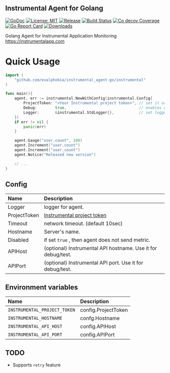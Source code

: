 Instrumental Agent for Golang
----

[![GoDoc][1]][2] [![License: MIT][3]][4] [![Release][5]][6] [![Build Status][7]][8] [![Co decov Coverage][11]][12] [![Go Report Card][13]][14] [![Downloads][15]][16]

[1]: https://godoc.org/github.com/evalphobia/instrumental_agent-go?status.svg
[2]: https://godoc.org/github.com/evalphobia/instrumental_agent-go
[3]: https://img.shields.io/badge/License-MIT-blue.svg
[4]: LICENSE.md
[5]: https://img.shields.io/github/release/evalphobia/instrumental_agent-go.svg
[6]: https://github.com/evalphobia/instrumental_agent-go/releases/latest
[7]: https://travis-ci.org/evalphobia/instrumental_agent-go.svg?branch=master
[8]: https://travis-ci.org/evalphobia/instrumental_agent-go
[9]: https://coveralls.io/repos/evalphobia/instrumental_agent-go/badge.svg?branch=master&service=github
[10]: https://coveralls.io/github/evalphobia/instrumental_agent-go?branch=master
[11]: https://codecov.io/github/evalphobia/instrumental_agent-go/coverage.svg?branch=master
[12]: https://codecov.io/github/evalphobia/instrumental_agent-go?branch=master
[13]: https://goreportcard.com/badge/github.com/evalphobia/instrumental_agent-go
[14]: https://goreportcard.com/report/github.com/evalphobia/instrumental_agent-go
[15]: https://img.shields.io/github/downloads/evalphobia/instrumental_agent-go/total.svg?maxAge=1800
[16]: https://github.com/evalphobia/instrumental_agent-go/releases
[17]: https://img.shields.io/github/stars/evalphobia/instrumental_agent-go.svg
[18]: https://github.com/evalphobia/instrumental_agent-go/stargazers

Golang Agent for Instrumental Application Monitoring https://instrumentalapp.com

# Quick Usage

```go
import (
	"github.com/evalphobia/instrumental_agent-go/instrumental"
)

func main(){
	agent, err := instrumental.NewWithConfig(instrumental.Config{
		ProjectToken: "<Your Instrumental project token>", // set it or use env var
		Debug:        true,                                // enables debug log
		Logger:       &instrumental.StdLogger{},           // set logger
	})
	if err != nil {
		panic(err)
	}

	agent.Gauge("user.count", 100)
	agent.Increment("user.count")
	agent.Increment("user.count")
	agent.Notice("Released new version")

	// ...
}
```

## Config

|Name|Description|
|:--|:--|
| Logger | logger for agent. |
| ProjectToken | [Instrumental project token](https://instrumentalapp.com/docs/api/metrics) |
| Timeout | network timeout. (default 10sec) |
| Hostname | Server's name. |
| Disabled | if set `true` , then agent does not send metric. |
| APIHost | (optional) Instrumental API hostname. Use it for debug/test. |
| APIPort | (optional) Instrumental API port. Use it for debug/test. |


## Environment variables

|Name|Description|
|:--|:--|
| `INSTRUMENTAL_PROJECT_TOKEN` | config.ProjectToken |
| `INSTRUMENTAL_HOSTNAME` | confg.Hostname |
| `INSTRUMENTAL_API_HOST` | config.APIHost |
| `INSTRUMENTAL_API_PORT` | config.APIPort |


## TODO

- Supports `retry` feature
